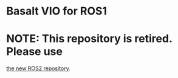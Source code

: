 # Basalt VIO for ROS1

# NOTE: This repository is retired. Please use
[the new ROS2 repository](https://github.com/berndpfrommer/basalt_ros/).
